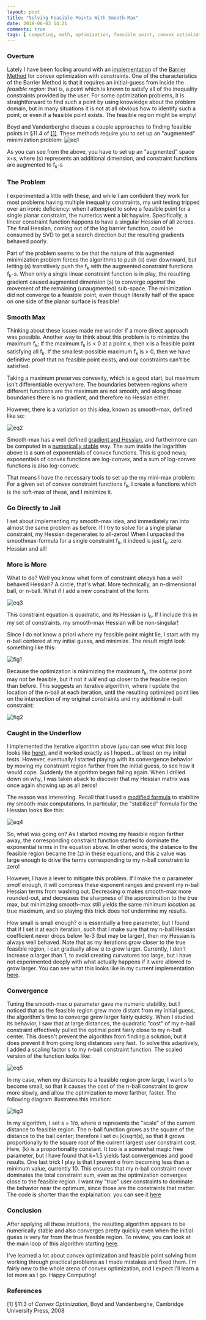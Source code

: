 ```yaml
---
layout: post
title: "Solving Feasible Points With Smooth-Max"
date: 2018-06-03 14:21
comments: true
tags: [ computing, math, optimization, feasible point, convex optimization ]
---
```


### Overture
Lately I have been fooling around with an [implementation](https://github.com/erikerlandson/gibbous) of the [Barrier Method](#cite1) for convex optimization with constraints.
One of the characteristics of the Barrier Method is that it requires an initial-guess from inside the
_feasible region_: that is, a point which is known to satisfy all of the inequality constraints provided
by the user.
For some optimization problems, it is straightforward to find such a point by using knowledge about the problem
domain, but in many situations it is not at all obvious how to identify such a point, or even if a
feasible point exists. The feasible region might be empty!

Boyd and Vandenberghe discuss a couple approaches to finding feasible points in §11.4 of [[1]](#cite1).
These methods require you to set up an "augmented" minimization problem:
![eq1](/assets/images/feasible/y9czf8u7.png)

As you can see from the above, you have to set up an "augmented" space x+s, where (s) represents an additional
dimension, and constraint functions are augmented to f<sub>k</sub>-s

### The Problem

I experimented a little with these, and while I am confident they work for most problems having multiple
inequality constraints, my unit testing tripped over an ironic deficiency:
when I attempted to solve a feasible point for a single planar constraint, the numerics went a bit haywire.
Specifically, a linear constraint function happens to have a singular Hessian of all zeroes.
The final Hessian, coming out of the log barrier function, could be consumed by SVD to get a search direction
but the resulting gradients behaved poorly.

Part of the problem seems to be that the nature of this augmented minimization problem forces the algorithms
to push (s) ever downward, but letting (s) transitively push the f<sub>k</sub> with the augmented constraint
functions f<sub>k</sub>-s. When only a single linear constraint function is in play, the resulting gradient
caused augmented dimension (s) to converge _against_ the movement of the remaining (unaugmented) sub-space.
The minimization did not converge to a feasible point, even though literally half of the space on one side
of the planar surface is feasible!

### Smooth Max

Thinking about these issues made me wonder if a more direct approach was possible.
Another way to think about this problem is to minimize the maximum f<sub>k</sub>;
If the maximum f<sub>k</sub> is < 0 at a point x, then x is a feasible point satisfying all f<sub>k</sub>.
If the smallest-possible maximum f<sub>k</sub> is > 0, then we have definitive proof that no
feasible point exists, and our constraints can't be satisfied.

Taking a maximum preserves convexity, which is a good start, but maximum isn't differentiable everywhere.
The boundaries between regions where different functions are the maximum are not smooth, and along
those boundaries there is no gradient, and therefore no Hessian either.

However, there is a variation on this idea, known as smooth-max, defined like so:

![eq2](/assets/images/feasible/y8cgykuc.png)

Smooth-max has a well defined [gradient and Hessian](http://erikerlandson.github.io/blog/2018/05/27/the-gradient-and-hessian-of-the-smooth-max-over-functions/), and furthermore can be computed in a [numerically stable](http://erikerlandson.github.io/blog/2018/05/28/computing-smooth-max-and-its-gradients-without-over-and-underflow/) way.
The sum inside the logarithm above is a sum of exponentials of convex functions.
This is good news; exponentials of convex functions are log-convex, and a sum of log-convex functions is also
log-convex.

That means I have the necessary tools to set up the my mini-max problem:
For a given set of convex constraint functions f<sub>k</sub>, I create a functions which is the soft-max of
these, and I minimize it.

### Go Directly to Jail

I set about implementing my smooth-max idea, and immediately ran into almost the same problem as before.
If I try to solve for a single planar constraint, my Hessian degenerates to all-zeros!
When I unpacked the smoothmax-formula for a single constraint f<sub>k</sub>, it indeed is just f<sub>k</sub>,
zero Hessian and all!

### More is More

What to do?
Well you know what form of constraint _always_ has a well behaved Hessian? A circle, that's what.
More technically, an n-dimensional ball, or n-ball.
What if I add a new constraint of the form:

![eq3](/assets/images/feasible/yd8xg64k.png)

This constraint equation is quadratic, and its Hessian is I<sub>n</sub>.
If I include this in my set of constraints, my smooth-max Hessian will be non-singular!

Since I do not know a priori where my feasible point might lie, I start with my n-ball centered at
my initial guess, and minimize. The result might look something like this:

![fig1](/assets/images/feasible/fig1.png)

Because the optimization is minimizing the maximum f<sub>k</sub>, the optimal point may not be feasible,
but if not it _will_ end up closer to the feasible region than before.
This suggests an iterative algorithm, where I update the location of the n-ball at each iteration,
until the resulting optimized point lies on the intersection of my original constraints and my
additional n-ball constraint:

![fig2](/assets/images/feasible/fig2.png)

### Caught in the Underflow

I implemented the iterative algorithm above (you can see what this loop looks like [here](https://github.com/erikerlandson/gibbous/blob/blog/feasible-points/src/main/java/com/manyangled/gibbous/optim/convex/ConvexOptimizer.java#L134)),
and it worked exactly as I hoped...
at least on my initial tests.
However, eventually I started playing with its convergence behavior by moving my constraint region farther
from the initial guess, to see how it would cope.
Suddenly the algorithm began failing again.
When I drilled down on why, I was taken aback to discover that my Hessian matrix was once again showing
up as all zeros!

The reason was interesting.
Recall that I used a [modified formula](http://erikerlandson.github.io/blog/2018/05/28/computing-smooth-max-and-its-gradients-without-over-and-underflow/) to stabilize my smooth-max computations.
In particular, the "stabilized" formula for the Hessian looks like this:

![eq4](/assets/images/smoothmax/eq3b.png)

So, what was going on?
As I started moving my feasible region farther away, the corresponding constraint function started to
dominate the exponential terms in the equation above.
In other words, the distance to the feasible region became the (z) in these equations, and
this z value was large enough to drive the terms corresponding to my n-ball constraint to zero!

However, I have a lever to mitigate this problem.
If I make the α parameter _small_ enough, it will compress these exponent ranges and prevent my
n-ball Hessian terms from washing out.
Decreasing α makes smooth-max more rounded-out, and decreases the sharpness of the approximation to the true max,
but minimizing smooth-max still yields the same minimum _location_ as true maximum, and so playing this
trick does not undermine my results.

How small is small enough?
α is essentially a free parameter, but I found that if I set it at each iteration,
such that I make sure that my n-ball Hessian coefficient never drops below 1e-3 (but may be larger),
then my Hessian is always well behaved.
Note that as my iterations grow closer to the true feasible region, I can gradually allow α to
grow larger.
Currently, I don't increase α larger than 1, to avoid creating curvatures too large, but I have not
experimented deeply with what actually happens if it were allowed to grow larger.
You can see what this looks like in my current implementation [here](https://github.com/erikerlandson/gibbous/blob/blog/feasible-points/src/main/java/com/manyangled/gibbous/optim/convex/ConvexOptimizer.java#L153).

### Convergence

Tuning the smooth-max α parameter gave me numeric stability, but I noticed that as the feasible region
grew more distant from my initial guess, the algorithm's time to converge grew larger fairly quickly.
When I studied its behavior, I saw that at large distances, the quadratic "cost" of my n-ball constraint
effectively pulled the optimal point fairly close to my n-ball center.
This doesn't prevent the algorithm from finding a solution, but it does prevent it from going long distances
very fast.
To solve this adaptively, I added a scaling factor s to my n-ball constraint function.
The scaled version of the function looks like:

![eq5](/assets/images/feasible/y9gndl2f.png)

In my case, when my distances to a feasible region grow large, I want s to become small, so that it
causes the cost of the n-ball constraint to grow more slowly, and allow the optimization to move
farther, faster.
The following diagram illustrates this intuition:

![fig3](/assets/images/feasible/fig3.png)

In my algorithm, I set s = 1/σ, where σ represents the
"scale" of the current distance to feasible region.
The n-ball function grows as the square of the distance to the ball center; therefore I
set σ=(k)sqrt(s), so that it grows proportionally to the square root of the current largest user constraint
cost.
Here, (k) is a proportionality constant.
It too is a somewhat magic free parameter, but I have found that k=1.5 yields fast convergences and
good results.
One last trick I play is that I prevent σ from becoming less than a minimum value, currently 10.
This ensures that my n-ball constraint never dominates the total constraint sum, even as the
optimization converges close to the feasible region.
I want my "true" user constraints to dominate the behavior near the optimum, since those are the
constraints that matter.
The code is shorter than the explaination: you can see it [here](https://github.com/erikerlandson/gibbous/blob/blog/feasible-points/src/main/java/com/manyangled/gibbous/optim/convex/ConvexOptimizer.java#L143)

### Conclusion

After applying all these intuitions, the resulting algorithm appears to be numerically stable and also
converges pretty quickly even when the initial guess is very far from the true feasible region.
To review, you can look at the main loop of this algorithm starting [here](https://github.com/erikerlandson/gibbous/blob/blog/feasible-points/src/main/java/com/manyangled/gibbous/optim/convex/ConvexOptimizer.java#L128).

I've learned a lot about convex optimization and feasible point solving from working through practical
problems as I made mistakes and fixed them.
I'm fairly new to the whole arena of convex optimization, and I expect I'll learn a lot more as I go.
Happy Computing!

### References

<a name="cite1"></a>
[1] §11.3 of _Convex Optimization_, Boyd and Vandenberghe, Cambridge University Press, 2008

